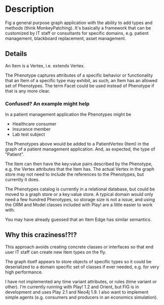 # Description

Fig a general purpose graph application with the ability to add types and methods (think MonkeyPatching).  It's basically a framework that can be  customized by IT staff or consultants for specific domains, e.g. patient management, blackboard replacement, asset management.

## Details

An Item is a Vertex, i.e. extends Vertex.  

The Phenotype captures attributes of a specific behavior or functionality that an Item of a specific type may exhibit, as such, an Item has an allowed set of Phenotypes.  The term Facet could be used instead of Phenotype if that is any more clear.

### Confused?  An example might help

In a patient management application the Phenotypes might be

* Healthcare consumer
* Insurance member
* Lab test subject

The Phenotypes above would be added to a PatientVertex (Item) in the graph of a patient management application.  And, as expected, the type of "Patient".

The Item can then have the key:value pairs described by the Phenotype, e.g. the Vertex attributes that the Item has.  The actual Vertex in the graph store may not need to include the references to the Phenotypes, but currently it does.

The Phenotypes catalog is currently in a relational database, but could be moved to a graph store or a key:value store.  A typical domain would only need a few hundred Phenotypes, so storage size is not a issue, and using the ORM and Model classes included with Play! are a little easier to work with.

You may have already guessed that an Item Edge has similar semantics.

## Why this craziness!?!?

This approach avoids creating concrete classes or interfaces so that end user IT staff can create new Item types on the fly.

The graph itself appears to store objects of specific types so it could be deserialized to a domain specific set of classes if ever needed, e.g. for very high performance.

I have not implemented any time variant attributes, or rules (time variant or other).  I'm currently running with Play! 1.2 and Orient, but FIG is in development and uses Play 2.1 and Neo4j 1.9.  I also want to implement simple agents (e.g. consumers and producers  in an economics simulation).
